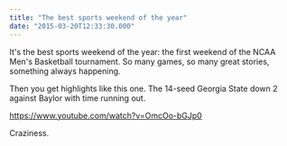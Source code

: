```yaml
---
title: "The best sports weekend of the year"
date: "2015-03-20T12:33:30.000"
---
```


It's the best sports weekend of the year: the first weekend of the NCAA Men's Basketball tournament. So many games, so many great stories, something always happening.

Then you get highlights like this one. The 14-seed Georgia State down 2 against Baylor with time running out.

https://www.youtube.com/watch?v=OmcOo-bGJp0

Craziness.
